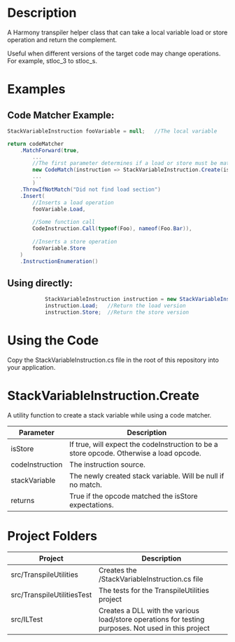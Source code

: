 # Description 
A Harmony transpiler helper class that can take a local variable load or store operation and return the complement.

Useful when different versions of the target code may change operations.  For example, stloc_3 to stloc_s.

# Examples
## Code Matcher Example:

```csharp
StackVariableInstruction fooVariable = null;   //The local variable

return codeMatcher
    .MatchForward(true,
        ...
        //The first parameter determines if a load or store must be matched.
        new CodeMatch(instruction => StackVariableInstruction.Create(isStore: true, instruction, out fooVariable))
        ...
        )
    .ThrowIfNotMatch("Did not find load section")        
    .Insert(
        //Inserts a load operation
        fooVariable.Load,
        
        //Some function call
        CodeInstruction.Call(typeof(Foo), nameof(Foo.Bar)),
        
        //Inserts a store operation
        fooVariable.Store
    )
    .InstructionEnumeration()
```
## Using directly:
```csharp
            StackVariableInstruction instruction = new StackVariableInstruction(new CodeInstruction(OpCodes.Stloc_2));
            instruction.Load;   //Return the load version
            instruction.Store;  //Return the store version
```


# Using the Code
Copy the StackVariableInstruction.cs file in the root of this repository into your application.

# StackVariableInstruction.Create

A utility function to create a stack variable while using a code matcher.

|Parameter|Description|
|--|--|
|isStore|If true, will expect the codeInstruction to be a store opcode.  Otherwise a load opcode.|
|codeInstruction|The instruction source.|
|stackVariable|The newly created stack variable.  Will be null if no match.|
|returns|True if the opcode matched the isStore expectations.|


# Project Folders
|Project|Description|
|--|--|
|src/TranspileUtilities|Creates the /StackVariableInstruction.cs file|
|src/TranspileUtilitiesTest|The tests for the TranspileUtilities project|
|src/ILTest|Creates a DLL with the various load/store operations for testing purposes.  Not used in this project|

